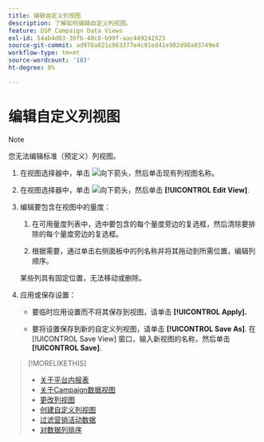 ```yaml
---
title: 编辑自定义列视图
description: 了解如何编辑自定义列视图。
feature: DSP Campaign Data Views
exl-id: 54ab4d03-39f6-40c8-b99f-aac449241923
source-git-commit: ad978a021c063377e4c91ed41e902d98a03749e4
workflow-type: tm+mt
source-wordcount: '183'
ht-degree: 0%

---
```


# 编辑自定义列视图

>[!NOTE]
>
>您无法编辑标准（预定义）列视图。

1. 在视图选择器中，单击 ![向下箭头](/help/dsp/assets/chevron-down.png)，然后单击现有列视图名称。

1. 在视图选择器中，单击 ![向下箭头](/help/dsp/assets/chevron-down.png)，然后单击 **[!UICONTROL Edit View]**.

1. 编辑要包含在视图中的量度：

   1. 在可用量度列表中，选中要包含的每个量度旁边的复选框，然后清除要排除的每个量度旁边的复选框。

   1. 根据需要，通过单击右侧面板中的列名称并将其拖动到所需位置，编辑列顺序。

   某些列具有固定位置，无法移动或删除。

1. 应用或保存设置：

   * 要临时应用设置而不将其保存到视图，请单击 **[!UICONTROL Apply].**

   * 要将设置保存到新的自定义列视图，请单击 **[!UICONTROL Save As]**. 在 [!UICONTROL Save View] 窗口，输入新视图的名称，然后单击 **[!UICONTROL Save]**.

>[!MORELIKETHIS]
>
>* [关于平台内报表](campaign-reports-about.md)
>* [关于Campaign数据视图](campaign-data-views-about.md)
>* [更改列视图](column-view-change.md)
>* [创建自定义列视图](column-view-create.md)
>* [过滤营销活动数据](campaign-data-filter.md)
>* [对数据列排序](campaign-data-sort.md)

